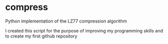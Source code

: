 # compress
Python implementation of the LZ77 compression algorithm

I created this script for the purpose of improving my programming skills and to create my first github repository
